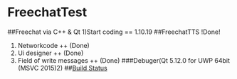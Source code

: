 # FreechatTest
##Freechat via C++ & Qt 
1)Start coding == 1.10.19
##FreechatTTS !Done!
1) Networkcode ++ (Done)
2) Ui designer ++ (Done)
 1) Field of write messages ++ (Done)
###Debuger(Qt 5.12.0 for UWP 64bit (MSVC 2015)2)
##[Build Status](https://travis-ci.org/bogdyname/Freechat.svg?branch=master)
